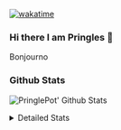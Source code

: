 [![wakatime](https://wakatime.com/badge/user/abd317df-612e-44b4-8787-15db7b574b2f.svg)](https://wakatime.com/@abd317df-612e-44b4-8787-15db7b574b2f)
### Hi there I am Pringles 👋

Bonjourno

### Github Stats
![PringlePot' Github Stats](https://github-readme-stats.vercel.app/api?username=PringlePot&show_icons=true&theme=dark&count_private=true)

<details>
  <summary>Detailed Stats</summary>
    
<!--START_SECTION:waka-->
![Code Time](http://img.shields.io/badge/Code%20Time-465%20hrs%2012%20mins-blue)

![Profile Views](http://img.shields.io/badge/Profile%20Views-13-blue)

![Lines of code](https://img.shields.io/badge/From%20Hello%20World%20I%27ve%20Written-110%20Thousand%20lines%20of%20code-blue)

**🐱 My GitHub Data** 

> 🏆 290 Contributions in the Year 2022
 > 
> 📦 91.0 kB Used in GitHub's Storage 
 > 
> 🚫 Not Opted to Hire
 > 
> 📜 10 Public Repositories 
 > 
> 🔑 12 Private Repositories  
 > 
**I'm an Early 🐤** 

```text
🌞 Morning    153 commits    ████░░░░░░░░░░░░░░░░░░░░░   17.27% 
🌆 Daytime    352 commits    ██████████░░░░░░░░░░░░░░░   39.73% 
🌃 Evening    381 commits    ██████████░░░░░░░░░░░░░░░   43.0% 
🌙 Night      0 commits      ░░░░░░░░░░░░░░░░░░░░░░░░░   0.0%

```
📅 **I'm Most Productive on Sunday** 

```text
Monday       174 commits    █████░░░░░░░░░░░░░░░░░░░░   19.64% 
Tuesday      76 commits     ██░░░░░░░░░░░░░░░░░░░░░░░   8.58% 
Wednesday    96 commits     ██░░░░░░░░░░░░░░░░░░░░░░░   10.84% 
Thursday     121 commits    ███░░░░░░░░░░░░░░░░░░░░░░   13.66% 
Friday       81 commits     ██░░░░░░░░░░░░░░░░░░░░░░░   9.14% 
Saturday     150 commits    ████░░░░░░░░░░░░░░░░░░░░░   16.93% 
Sunday       188 commits    █████░░░░░░░░░░░░░░░░░░░░   21.22%

```


📊 **This Week I Spent My Time On** 

```text
⌚︎ Time Zone: Europe/Amsterdam

💬 Programming Languages: 
TypeScript               31 mins             █████████████████░░░░░░░░   69.43% 
JSON                     8 mins              ████░░░░░░░░░░░░░░░░░░░░░   17.92% 
Text                     3 mins              ██░░░░░░░░░░░░░░░░░░░░░░░   8.23% 
Bash                     1 min               █░░░░░░░░░░░░░░░░░░░░░░░░   4.32% 
GitIgnore file           0 secs              ░░░░░░░░░░░░░░░░░░░░░░░░░   0.1%

🔥 Editors: 
WebStorm                 45 mins             █████████████████████████   100.0%

🐱‍💻 Projects: 
Backend                  34 mins             ███████████████████░░░░░░   77.23% 
Frontend                 10 mins             █████░░░░░░░░░░░░░░░░░░░░   22.77%

💻 Operating System: 
Windows                  45 mins             █████████████████████████   100.0%

```

**I Mostly Code in Java** 

```text
Java                     7 repos             ██████████░░░░░░░░░░░░░░░   41.18% 
JavaScript               2 repos             ███░░░░░░░░░░░░░░░░░░░░░░   11.76% 
TypeScript               2 repos             ███░░░░░░░░░░░░░░░░░░░░░░   11.76% 
HTML                     2 repos             ███░░░░░░░░░░░░░░░░░░░░░░   11.76% 
Python                   1 repo              █░░░░░░░░░░░░░░░░░░░░░░░░   5.88%

```


**Timeline**

![Chart not found](https://raw.githubusercontent.com/PringlePot/PringlePot/main/charts/bar_graph.png) 


 Last Updated on 06/04/2022 00:49:58 UTC
<!--END_SECTION:waka-->

</details>
